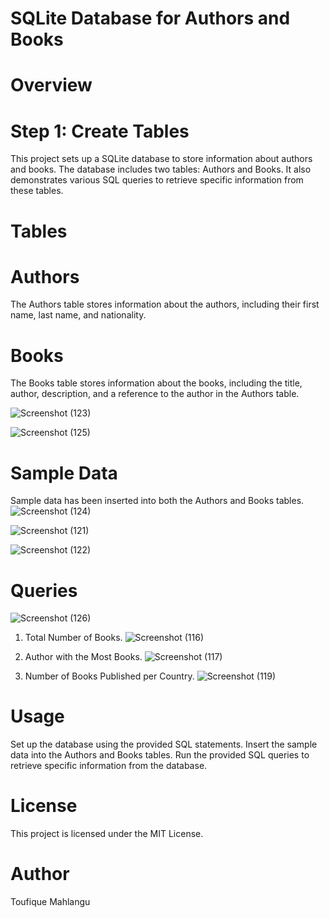 # SQLite Database for Authors and Books

# Overview

# Step 1: Create Tables  

This project sets up a SQLite database to store information about authors and books. The database includes two tables: Authors and Books. It also demonstrates various SQL queries to retrieve specific information from these tables.

# Tables

# Authors
The Authors table stores information about the authors, including their first name, last name, and nationality.

# Books
The Books table stores information about the books, including the title, author, description, and a reference to the author in the Authors table.

![Screenshot (123)](https://github.com/user-attachments/assets/774f38bd-cf3e-4729-a57f-216fa2a7b726)

![Screenshot (125)](https://github.com/user-attachments/assets/25bd71d6-fd25-4242-8945-a70bddc8ddc3)

# Sample Data

Sample data has been inserted into both the Authors and Books tables.
![Screenshot (124)](https://github.com/user-attachments/assets/7dead22d-677e-45b9-9ee2-50102f4e3976)

![Screenshot (121)](https://github.com/user-attachments/assets/149fd4c1-9166-487f-935a-47c4b966d0f5)

![Screenshot (122)](https://github.com/user-attachments/assets/31f1f4ce-571a-412e-893b-d5c5b576a2fc)

# Queries

![Screenshot (126)](https://github.com/user-attachments/assets/0c3f2ff1-090b-4ef8-968e-7d149b32e6fb)


1. Total Number of Books.
![Screenshot (116)](https://github.com/user-attachments/assets/bb5e2854-d849-4c2f-94e4-7ad6bb37fea9)

2. Author with the Most Books.
![Screenshot (117)](https://github.com/user-attachments/assets/d082bc31-8b3d-48f2-b9ae-8c463d936775)

3. Number of Books Published per Country.
![Screenshot (119)](https://github.com/user-attachments/assets/71d7c8a6-d049-4e10-ba14-353e0a6850a1)

# Usage
Set up the database using the provided SQL statements.
Insert the sample data into the Authors and Books tables.
Run the provided SQL queries to retrieve specific information from the database.

# License
This project is licensed under the MIT License.

# Author
Toufique Mahlangu
